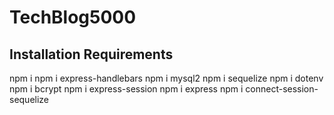 # TechBlog5000

## Installation Requirements

npm i
npm i express-handlebars
npm i mysql2
npm i sequelize
npm i dotenv
npm i bcrypt
npm i express-session
npm i express
npm i connect-session-sequelize
